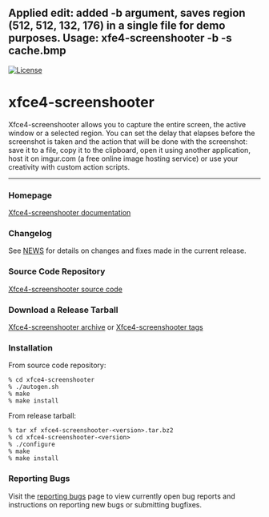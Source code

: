 ## Applied edit: added -b argument, saves region (512, 512, 132, 176) in a single file for demo purposes. Usage: xfe4-screenshooter -b -s cache.bmp

[![License](https://img.shields.io/badge/License-GPL%20v2-blue.svg)](https://gitlab.xfce.org/apps/xfce4-screenshooter/-/blob/master/COPYING)

# xfce4-screenshooter

Xfce4-screenshooter allows you to capture the entire screen, the active
window or a selected region. You can set the delay that elapses
before the screenshot is taken and the action that will be done with
the screenshot: save it to a file, copy it to the clipboard, open
it using another application, host it on imgur.com (a free online image
hosting service) or use your creativity with custom action scripts.

----

### Homepage

[Xfce4-screenshooter documentation](https://docs.xfce.org/apps/xfce4-screenshooter/start)

### Changelog

See [NEWS](https://gitlab.xfce.org/apps/xfce4-screenshooter/-/blob/master/NEWS) for details on changes and fixes made in the current release.

### Source Code Repository

[Xfce4-screenshooter source code](https://gitlab.xfce.org/apps/xfce4-screenshooter)

### Download a Release Tarball

[Xfce4-screenshooter archive](https://archive.xfce.org/src/apps/xfce4-screenshooter)
    or
[Xfce4-screenshooter tags](https://gitlab.xfce.org/apps/xfce4-screenshooter/-/tags)

### Installation

From source code repository: 

    % cd xfce4-screenshooter
    % ./autogen.sh
    % make
    % make install

From release tarball:

    % tar xf xfce4-screenshooter-<version>.tar.bz2
    % cd xfce4-screenshooter-<version>
    % ./configure
    % make
    % make install

### Reporting Bugs

Visit the [reporting bugs](https://docs.xfce.org/apps/xfce4-screenshooter/bugs) page to view currently open bug reports and instructions on reporting new bugs or submitting bugfixes.

